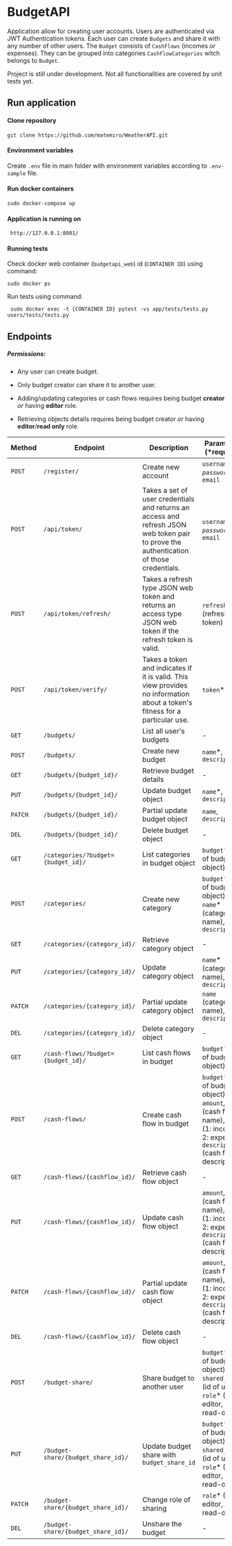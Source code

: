 # BudgetAPI
Application allow for creating user accounts. Users are authenticated via JWT Authentication tokens. Each user can create `Budgets` and share it with any number of other users. The `Budget` consists of `CashFlows` (incomes or expenses). They can be grouped into categories `CashFlowCategories` witch belongs to `Budget`.

Project is still under development. Not all functionalities are covered by unit tests yet. 

## Run application

#### Clone repository
```
git clone https://github.com/matemiro/WeatherAPI.git
```
#### Environment variables
Create `.env` file in main folder with environment variables according to `.env-sample` file.

#### Run docker containers
```
sudo docker-compose up
```
#### Application is running on 
```
 http://127.0.0.1:8001/
```
#### Running tests
Check docker web container (`budgetapi_web`) id (`CONTAINER ID`) using command:
```
sudo docker ps
```
Run tests using command:
```
 sudo docker exec -t {CONTAINER ID} pytest -vs app/tests/tests.py users/tests/tests.py
```


## Endpoints

##### Permissions:
- Any user can create budget.
- Only budget creator can share it to another user.
- Adding/updating categories or cash flows requires being budget **creator** *or* having **editor** role.

- Retrieving objects details requires being budget creator *or* having **editor**/**read only** role.

| Method  | Endpoint                           | Description                                                                                                                             | Parameters (*required)                                                                                                                        |
|---------|------------------------------------|-----------------------------------------------------------------------------------------------------------------------------------------|-----------------------------------------------------------------------------------------------------------------------------------------------|
| `POST`  | `/register/`                       | Create new account                                                                                                                      | `username`*, `password`*, `email`                                                                                                             |
| `POST`  | `/api/token/`                      | Takes a set of user credentials and returns an access and refresh JSON web token pair to prove the authentication of those credentials. | `username`*, `password`*, `email`                                                                                                             |
| `POST`  | `/api/token/refresh/`              | Takes a refresh type JSON web token and returns an access type JSON web token if the refresh token is valid.                            | `refresh`* (refresh token)                                                                                                                    |
| `POST`  | `/api/token/verify/`               | Takes a token and indicates if it is valid. This view provides no information about a token's fitness for a particular use.             | `token`*                                                                                                                                      |
| `GET`   | `/budgets/`                        | List all user's budgets                                                                                                                 | -                                                                                                                                             |
| `POST`  | `/budgets/`                        | Create new budget                                                                                                                       | `name`*, `description`                                                                                                                        |
| `GET`   | `/budgets/{budget_id}/`            | Retrieve budget details                                                                                                                 | -                                                                                                                                             |
| `PUT`   | `/budgets/{budget_id}/`            | Update budget object                                                                                                                    | `name`*, `description`                                                                                                                        |
| `PATCH` | `/budgets/{budget_id}/`            | Partial update budget object                                                                                                            | `name`, `description`                                                                                                                         |
| `DEL`   | `/budgets/{budget_id}/`            | Delete budget object                                                                                                                    | -                                                                                                                                             |
| `GET`   | `/categories/?budget={budget_id}/` | List categories in budget object                                                                                                        | `budget`* (id of budget object)                                                                                                               |
| `POST`  | `/categories/`                     | Create new category                                                                                                                     | `budget`* (id of budget object), `name`* (category name), `description`                                                                       |
| `GET`   | `/categories/{category_id}/`       | Retrieve category object                                                                                                                | -                                                                                                                                             |
| `PUT`   | `/categories/{category_id}/`       | Update category object                                                                                                                  | `name`* (category name), `description`                                                                                                        |
| `PATCH` | `/categories/{category_id}/`       | Partial update category object                                                                                                          | `name` (category name), `description`                                                                                                         |
| `DEL`   | `/categories/{category_id}/`       | Delete category object                                                                                                                  | -                                                                                                                                             |
| `GET`   | `/cash-flows/?budget={budget_id}/` | List cash flows in budget                                                                                                               | `budget`* (id of budget object)                                                                                                               |
| `POST`  | `/cash-flows/`                     | Create cash flow in budget                                                                                                              | `budget`* (id of budget object), `amount`*, `name`* (cash flow name), `type`* (1: income, 2: expense),  `description` (cash flow description) |
| `GET`   | `/cash-flows/{cashflow_id}/`       | Retrieve cash flow object                                                                                                               | -                                                                                                                                             |
| `PUT`   | `/cash-flows/{cashflow_id}/`       | Update cash flow object                                                                                                                 | `amount`*, `name`* (cash flow name), `type`* (1: income, 2: expense),  `description` (cash flow description)                                  |
| `PATCH` | `/cash-flows/{cashflow_id}/`       | Partial update cash flow object                                                                                                         | `amount`, `name` (cash flow name), `type` (1: income, 2: expense),  `description` (cash flow description)                                     |
| `DEL`   | `/cash-flows/{cashflow_id}/`       | Delete cash flow object                                                                                                                 | -                                                                                                                                             |
| `POST`  | `/budget-share/`                   | Share budget to another user                                                                                                            | `budget`* (id of budget object), `shared_with`* (id of user), `role`* (1: editor, 2: read-only)                                               |
| `PUT`   | `/budget-share/{budget_share_id}/` | Update budget share with `budget_share_id`                                                                                              | `budget`* (id of budget object), `shared_with`* (id of user), `role`* (1: editor, 2: read-only)                                               |
| `PATCH` | `/budget-share/{budget_share_id}/` | Change role of sharing                                                                                                                  | `role`* (1: editor, 2: read-only)                                                                                                             |
| `DEL`   | `/budget-share/{budget_share_id}/` | Unshare the budget                                                                                                                      | -                                                                                                                                             |